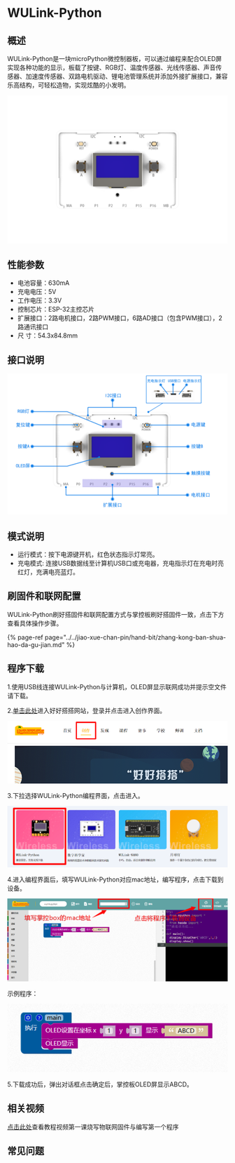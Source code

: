 # WULink-Python

## 概述

WULink-Python是一块microPython微控制器板，可以通过编程来配合OLED屏实现各种功能的显示，板载了按键、RGB灯、温度传感器、光线传感器、声音传感器、加速度传感器、双路电机驱动、锂电池管理系统并添加外接扩展接口，兼容乐高结构，可轻松造物，实现炫酷的小发明。

![](../../.gitbook/assets/boxzk-1.png)

## 性能参数

* 电池容量：630mA
* 充电电压：5V
* 工作电压：3.3V
* 控制芯片：ESP-32主控芯片
* 扩展接口：2路电机接口，2路PWM接口，6路AD接口（包含PWM接口），2路通讯接口
* 尺        寸：54.3x84.8mm

## 接口说明

![](../../.gitbook/assets/boxzk-2.png)

## 模式说明

* 运行模式：按下电源键开机，红色状态指示灯常亮。
* 充电模式: 连接USB数据线至计算机USB口或充电器，充电指示灯在充电时亮红灯，充满电亮蓝灯。

## 刷固件和联网配置

WULink-Python刷好搭固件和联网配置方式与掌控板刷好搭固件一致，点击下方查看具体操作步骤。

{% page-ref page="../../jiao-xue-chan-pin/hand-bit/zhang-kong-ban-shua-hao-da-gu-jian.md" %}

## 程序下载

1.使用USB线连接WULink-Python与计算机，OLED屏显示联网成功并提示空文件请下载。

2.[单击此处](http://www.haohaodada.com)进入好好搭搭网站，登录并点击进入创作界面。

![](../../.gitbook/assets/haodabit-4.png)

3.下拉选择WULink-Python编程界面，点击进入。

![](../../.gitbook/assets/boxzk-3.png)

4.进入编程界面后，填写WULink-Python对应mac地址，编写程序，点击下载到设备。

![](../../.gitbook/assets/boxzk-4.png)

示例程序：

![](../../.gitbook/assets/boxzk-5.png)

5.下载成功后，弹出对话框点击确定后，掌控板OLED屏显示ABCD。

## 相关视频

[点击此处](http://haohaodada.com/video/zk01.php)查看教程视频第一课烧写物联网固件与编写第一个程序

## 常见问题